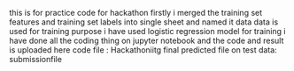 this is for practice code for hackathon
firstly i merged the training set features and training set labels into single sheet and named it data
data is used for training purpose
i have used logistic regression model for training
i have done all the coding thing on jupyter notebook and the code and result is uploaded here
code file : Hackathoniitg
final predicted file on test data: submissionfile
